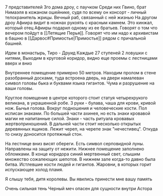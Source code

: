 7 представителей 3го дома дроу, с паучком
Среди них Гвино, брат Нимаэля в кожаном ошейнике, судя по всему он консорт - личный телохранитель жрицы. Вечный раб, связанный с ней жизнью
На другом дроу Афиира видит в ножнах рукоять с красным камнем. Это кинжал, который отец Афииры подарил одному из ее братьев.
Говорят о том что вечером пойдут в [[Летящие Перья]]. Говорят что им надо к архивистам в башню в [[Дарвос#Примостье|Примостье]] рядом с причальной башней.

Идем в монастырь, Тиро - Друид
Каждые 27 ступеней 2 ловушки с нитями,
Выходим в круговой коридор, видно еще проемы с лестницами вверх и вниз

Внутреннее помещение примерно 50 метров. Находим пролом в стене разобранный досками, туда встроена дверь, на двери намалеван символ головы быка и буквами языка гигантов.  Чума и разрушение на ваши головы. 

Круглое помещение в центре которого стоит статуя четырехрукого великана, в украшенной робе. 3 руки - булава, чаша для крови, кривой нож. Бычья голова. Вокруг подношения и человеческие кости. Пол исписан знаками. По большей части ахинея, но есть знаки кровавой магии не напитанные силой. Знаки - часть ритуала кровавых жертвоприношений. В дальней части стоит несколько открытых деревянных ящиков. Лежит череп, на черепе знак "нечестивец". 
Откуда то снизу доносится протяжный стон. 

На лестнице вниз висят обереги. Есть символ серповидной луны. Направлены на защиту от нежити. 
Нижнее помещение заполнено обломками. В конце коридора синий мертвенный свет, слышим множество сожалеющих шепотов. 
В нижнем зале когда-то давно была битва. Истлевшие кости людей и гигантов. Жаровни, в которых горит испускающее холод пламя. 

Я слышу тебя, дитя королевы. Вы явились принести мне вашу память

Очень сильная тень
Черный меч опасен для сущности внутри Астора

